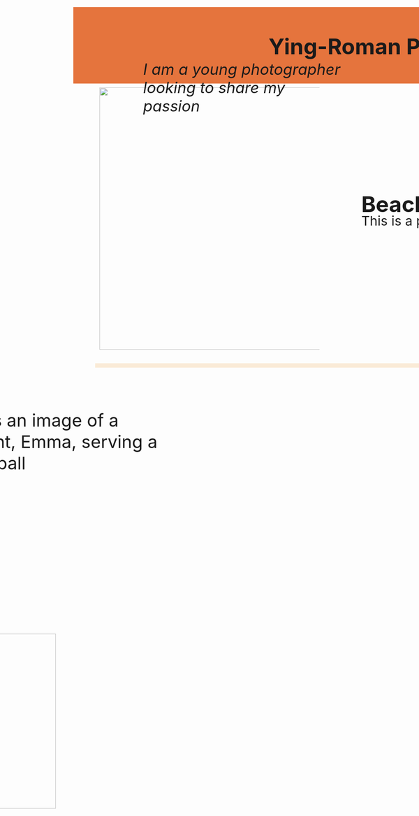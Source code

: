
<html>
<head>
<title>Ying-Roman Photography</title>




<style>

.rectangle {
Margin:-10px;
width:1525px;
height: 175px;
background-color: #E5743D;
Position:relative;
Bottom:0px;
Right:50px;
Font-size:50px;
Text-align:center;
}
.line{
	margin:-10px;
	width:1475px;
	height:10px;
	background-color:antiquewhite;
	position: relative;
	bottom: -650px;
	
	}
Body{ 
Position:relative;
Bottom:50px;
Left:0px;
}
H2{
Margin:0px;
Width:800px;
Position:absolute;
Top:500px;
Left:650px;
Font-size:50px;
}
P{
Margin:0px;
Width:800px;
Position:absolute;
Top:550px;
Left:650px;
Font-size:30px;
}
Body2{
Position:relative;
Top:650px;
Left:-500px;
}
p2{
position:absolute;
Top:200px;
left:150px;
font-size: 35px;
	}
p3{
width:500px;
Position:absolute;
Top:1000px;
right:400px;
Font-size:40px;
	}


@media (max-width: 1525px){
}
</style>


<h1> 
<div class="rectangle"><br>Ying-Roman Photography
</div>
<div 
class="line"><br></div>
</h1>
</head>
<body>
<img src="file:///Macintosh HD/Users/mateoroman/Desktop/first webpage/IMG_0407.jpg" width="600px" height="auto" alt=""/>
</body>
<body2><img src="file:///Macintosh HD/Users/mateoroman/Desktop/first webpage/IMG_1784.jpeg" width="400" height="auto" text-align="center" alt=""/>
</body2>
<h2>Beach with Sunset</h2>
<p>This is a photo taken at Dana Pt, CA</p>
<p2><i>I am a young photographer looking to share my passion</i></p2>
<p3>This is an image of a student, Emma, serving a volleyball</p3>
</html>
